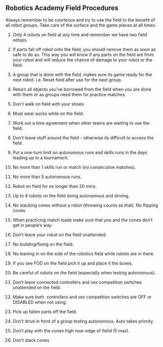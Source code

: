 ## Robotics Academy Field Procedures

Always remember to be courteous and try to use the field to the benefit of all robot groups.  Take care of the surface and the game pieces at all times.

1. Only 4 robots on field at any time and remember we have two field setups.

2. If parts fall off robot onto the field, you should remove them as soon as safe to do so.  This way you will know if any parts on the field are from your robot and will reduce the chance of damage to your robot or the field.

3. A group that is done with the field, makes sure its game ready for the next robot. i.e. Reset field after use for the next group.

4. Return all objects you've borrowed from the field when you are done with them or as groups need them for practice matches.

5. Don't walk on field with your shoes.

6. Must wear socks while on the field.

7. Work out a time agreement when other teams are waiting to use the field.

8. Don't leave stuff around the field - otherwise its difficult to access the field.

9. Put a one-turn limit on autonomous runs and skills runs in the days leading up to a tournament.

10. No more than 1 skills run or match (no consecutive matches).

11. No more than 5 autonomous runs.

12. Robot on field for no longer than 20 mins.

13. Up to 4 robots on the field doing autonomous and driving.

14. No stacking cones without a robot (throwing counts as that).  No flipping cones.

15. When practicing match loads make sure that you and the cones don’t get in people’s way.

16. Don’t leave your robot on the field unattended.

17. No building/fixing on the field.

18. No leaning in on the side of the robotics field while robots are in there.

19. If you see FOD on the field pick it up and place it the boxes.

20. Be careful of robots on the field (especially when testing autonomous).

21. Don’t leave connected controllers and vex competition switches unattended on the field.

22. Make sure both  controllers and vex competition switches are OFF or DISABLED when not using.

23. Pick up fallen parts off the field.

24. Don’t drive in front of a group testing autonomous. Auto takes priority.

25. Don’t play with the cones high near edge of fielid (5 max).

26. Don't stack cones 


